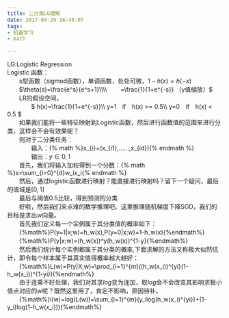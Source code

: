 ```yaml
---
title: 二分类LG理解
date: 2017-04-29 16:48:07
tags:
- 机器学习
- math

---
```


LG:Logistic Regression  
Logistic 函数：  
　　s型函数（sigmod函数），单调函数，处处可微，$1-h(x) = h(-x)$  
　　$\theta(s)=\frac{e^s}{e^s+1}\\\\
　　=\frac{1}{1+e^{-s}} （y值缩放）$  
　　LR的假设空间，  
　　　　$ h(x)=\frac{1}{1+e^{-s}}\\\\
		 y=1　if　h(x) >= 0.5\\\\
		 y=0　if　h(x) <  0.5 $  
　　如果我们能将一些特征映射到Logistic函数，然后进行函数值的范围来进行分类，这样会不会有效果呢？  
　　则对于二分类任务：  
　　　　输入：{% math %}x_{i}=(x_{i1},......,x_{id}){% endmath %}  
　　　　输出：$y\in{0,1}$  
　　首先，我们将输入加权得到一个分数：{% math %}s=\sum_{i=0}^{d}w_ix_i{% endmath %}  
　　然后，通过logistic函数进行映射？能直接进行映射吗？留下一个疑问，最后的值域是$[0,1]$  
　　最后与阈值$0.5$比较，得到预测的分类  
　　好啦，然后我们来点难的数学推理吧。这里推理随机梯度下降SGD，我们的目标是求出$w$向量。  
　　首先我们定义每一个实例属于其分类值的概率如下：  
　　{%math%}P(y=1|x;w)=h_w(x),P(y=0|x;w)=1-h_w(x){%endmath%}  
　　{%math%}P(y|x;w)=(h_w(x))^y(h_w(x))^{1-y}{%endmath%}  
　　然后我们统计每个实例都属于其分类的概率,下面求解的方法又称极大似然估计，即令每个样本属于其真实值得概率越大越好：  
　　{%math%}L(w)=P(y|X;w)=\prod_{i=1}^{m}((h_w(x_i))^{yi}(1-h_w(x_i))^{1-yi}){%endmath%}  
　　由于连乘不好处理，我们对其求$log$变为连加，取$log$会不会改变其影响求极小值点对应的$w$呢？既然这里用了，肯定不影响，原因待补。  
　　{%math%}l(w)=log(L(w))=\sum_{i=1}^{m}(y_ilog(h_w(x_i)^{yi})+(1-y_i)log(1-h_w(x_i))){%endmath%}  